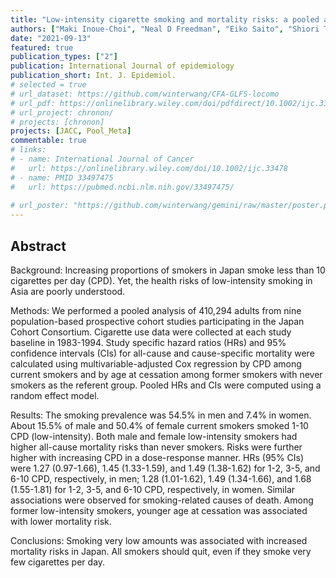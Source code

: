 ```yaml
---
title: "Low-intensity cigarette smoking and mortality risks: a pooled analysis of prospective cohort studies in Japan [accepted]"
authors: ["Maki Inoue-Choi", "Neal D Freedman", "Eiko Saito", "Shiori Tanaka", "Mayo Hirabayashi", "Norie Sawada", "Shoichiro Tsugane", "Yoshiaki Usui", "Hidemi Ito", "**Chaochen Wang**", "Akiko Tamakoshi", "Taro Takeuchi", "Yuri Kitamura", "Mai Utada", "Kotaro Ozasa", "Yumi Sugawara", "Ichiro Tsuji", "Keiko Wada", "Chisato Nagata", "Taichi Shimazu", "Tetsuya Mizoue", "Keitaro Matsuo", "Mariko Naito",  "Keitaro Tanaka",  "Kota Katanoda", "Manami Inoue", "for the Research Group for the Development and Evaluation of Cancer Prevention Strategies in Japan"]
date: "2021-09-13"
featured: true
publication_types: ["2"]
publication: International Journal of epidemiology
publication_short: Int. J. Epidemiol.
# selected = true
# url_dataset: https://github.com/winterwang/CFA-GLFS-locomo
# url_pdf: https://onlinelibrary.wiley.com/doi/pdfdirect/10.1002/ijc.33248?download=true
# url_project: chronon/
# projects: [chronon]
projects: [JACC, Pool_Meta]
commentable: true
# links:
# - name: International Journal of Cancer
#   url: https://onlinelibrary.wiley.com/doi/10.1002/ijc.33478
# - name: PMID 33497475
#   url: https://pubmed.ncbi.nlm.nih.gov/33497475/
  
# url_poster: "https://github.com/winterwang/gemini/raw/master/poster.pdf"
---
```



## Abstract

Background: Increasing proportions of smokers in Japan smoke less than 10 cigarettes per day (CPD). Yet, the health risks of low-intensity smoking in Asia are poorly understood. 

Methods: We performed a pooled analysis of 410,294 adults from nine population-based prospective cohort studies participating in the Japan Cohort Consortium. Cigarette use data were collected at each study baseline in 1983-1994. Study specific hazard ratios (HRs) and 95% confidence intervals (CIs) for all-cause and cause-specific mortality were calculated using multivariable-adjusted Cox regression by CPD among current smokers and by age at cessation among former smokers with never smokers as the referent group. Pooled HRs and CIs were computed using a random effect model.

Results: The smoking prevalence was 54.5% in men and 7.4% in women. About 15.5% of male and 50.4% of female current smokers smoked 1-10 CPD (low-intensity). Both male and female low-intensity smokers had higher all-cause mortality risks than never smokers. Risks were further higher with increasing CPD in a dose-response manner. HRs (95% CIs) were 1.27 (0.97-1.66), 1.45 (1.33-1.59), and 1.49 (1.38-1.62) for 1-2, 3-5, and 6-10 CPD, respectively, in men; 1.28 (1.01-1.62), 1.49 (1.34-1.66), and 1.68 (1.55-1.81) for 1-2, 3-5, and 6-10 CPD, respectively, in women. Similar associations were observed for smoking-related causes of death. Among former low-intensity smokers, younger age at cessation was associated with lower mortality risk. 

Conclusions: Smoking very low amounts was associated with increased mortality risks in Japan. All smokers should quit, even if they smoke very few cigarettes per day.

